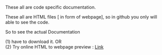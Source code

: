 These all are code specific documentation.

These all are HTML files [ in form of webpage], so in github you only will able to see the code.

So to see the actual Documentation

(1) have to download it.        OR <br>
(2) Try online HTML to webpage preview : [Link]( https://www.w3schools.com/tryit/tryit.asp?filename=tryhtml_hello)
